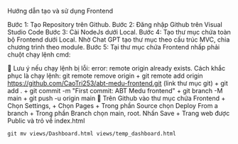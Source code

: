 Hướng dẫn tạo và sử dụng Frontend

Bước 1: Tạo Repository trên Github.
Bước 2: Đăng nhập Github trên Visual Studio Code
Bước 3: Cài NodeJs dưới Local.
Bước 4: Tạo thư mục chứa toàn bộ Frontend dưới Local. Nhờ Chat GPT tạo thư mục theo cấu trúc MVC, chia chương trình theo module.
Bước 5: Tại thư mục chứa Frontend nhấp phải chuột chạy lệnh cmd: 

📌  Lưu ý nếu chạy lệnh bị lỗi: error: remote origin already exists. Cách khắc phục là chạy lệnh: git remote remove origin
    + git remote add origin https://github.com/CaoTri253/abt-medu-frontend.git (link thư mục git)
    + git add .
    + git commit -m "First commit: ABT Medu frontend"
    + git branch -M main
    + git push -u origin main
📌 Trên Github vào thư mục chứa Frontend 
    + Chọn Settings, 
    + Chọn Pages
    + Trong phần Source chọn Deploy From a branch
    + Trong phần Branch chọn main, root. Nhấn Save
    + Trang web được Public và trỏ về index.html




    git mv views/Dashboard.html views/temp_dashboard.html

